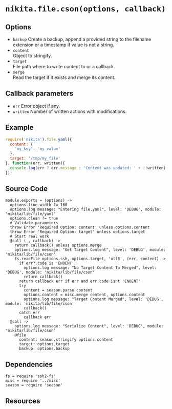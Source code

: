 
# `nikita.file.cson(options, callback)`

## Options

* `backup`
  Create a backup, append a provided string to the filename extension or a
  timestamp if value is not a string.
* `content`   
  Object to stringify.
* `target`   
  File path where to write content to or a callback.
* `merge`   
  Read the target if it exists and merge its content.

## Callback parameters

* `err`
  Error object if any.
* `written`
  Number of written actions with modifications.

## Example

```js
require('nikita').file.yaml({
  content: {
    'my_key': 'my value'
  },
  target: '/tmp/my_file'
}, function(err, written){
  console.log(err ? err.message : 'Content was updated: ' + !!written);
});
```

## Source Code

    module.exports = (options) ->
      options.line_width ?= 160
      options.log message: "Entering file.yaml", level: 'DEBUG', module: 'nikita/lib/file/yaml'
      options.clean ?= true
      # Validate parameters
      throw Error 'Required Option: content' unless options.content
      throw Error 'Required Option: target' unless options.target
      # Start real work
      @call (_, callback) ->
        return callback() unless options.merge
        options.log message: "Get Target Content", level: 'DEBUG', module: 'nikita/lib/file/cson'
        fs.readFile options.ssh, options.target, 'utf8', (err, content) ->
          if err?.code is 'ENOENT'
            options.log message: "No Target Content To Merged", level: 'DEBUG', module: 'nikita/lib/file/cson'
            return callback()
          return callback err if err and err.code isnt 'ENOENT'
          try
            content = season.parse content
            options.content = misc.merge content, options.content
            options.log message: "Target Content Merged", level: 'DEBUG', module: 'nikita/lib/file/cson'
            callback()
          catch err
            callback err
      @call ->
        options.log message: "Serialize Content", level: 'DEBUG', module: 'nikita/lib/file/cson'
        @file
          content: season.stringify options.content
          target: options.target
          backup: options.backup

## Dependencies

    fs = require 'ssh2-fs'
    misc = require '../misc'
    season = require 'season'

## Resources

[season]: https://www.npmjs.com/package/season
